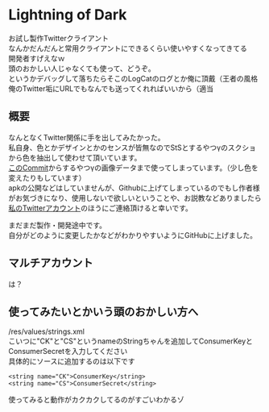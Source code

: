 # Lightning of Dark
お試し製作Twitterクライアント  
なんかだんだんと常用クライアントにできるくらい使いやすくなってきてる  
開発者すげえなｗ  
頭のおかしい人じゃなくても使って、どうぞ。  
というかデバッグして落ちたらそこのLogCatのログとか俺に頂戴（王者の風格  
俺のTwitter垢にURLでもなんでも送ってくれればいいから（適当

## 概要
なんとなくTwitter関係に手を出してみたかった。  
私自身、色とかデザインとかのセンスが皆無なのでStSとするやつγのスクショから色を抽出して使わせて頂いています。  
[このCommit](https://github.com/sugtao4423/Lightning-of-Dark/commit/220aae4bfacf883f823890bdea8dd3aa98dd0396)からするやつγの画像データまで使ってしまっています。（少し色を変えたりもしています）  
apkの公開などはしていませんが、Githubに上げてしまっているのでもし作者様がお気づきになり、使用しないで欲しいということや、お説教などありましたら[私のTwitterアカウント](https://twitter.com/sugtao4423)のほうにご連絡頂けると幸いです。

まだまだ製作・開発途中です。  
自分がどのように変更したかなどがわかりやすいようにGitHubに上げました。

## マルチアカウント
は？

## 使ってみたいとかいう頭のおかしい方へ
/res/values/strings.xml  
こいつに"CK"と"CS"というnameのStringちゃんを追加してConsumerKeyとConsumerSecretを入力してください  
具体的にソースに追加するのは以下です

    <string name="CK">ConsumerKey</string>
    <string name="CS">ConsumerSecret</string>

使ってみると動作がカクカクしてるのがすごいわかるゾ
